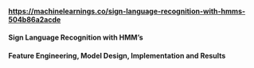 #### https://machinelearnings.co/sign-language-recognition-with-hmms-504b86a2acde
#### Sign Language Recognition with HMM’s
#### Feature Engineering, Model Design, Implementation and Results
